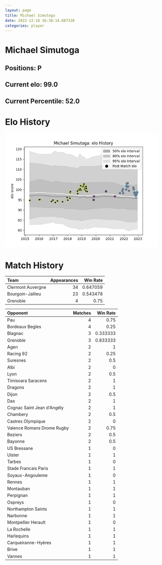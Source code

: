 ```yaml
---  
layout: page  
title: Michael Simutoga  
date: 2022-12-18 16:38:14.687328  
categories: player  
---
```

# Michael Simutoga

## Positions: P

## Current elo: 99.0

## Current Percentile: 52.0

# Elo History


![elo history](history_MichaelSimutoga.png)
# Match History


| Team              |   Appearances |   Win Rate |
|:------------------|--------------:|-----------:|
| Clermont Auvergne |            34 |   0.647059 |
| Bourgoin-Jallieu  |            23 |   0.543478 |
| Grenoble          |             4 |   0.75     |

| Opponent                   |   Matches |   Win Rate |
|:---------------------------|----------:|-----------:|
| Pau                        |         4 |   0.75     |
| Bordeaux Begles            |         4 |   0.25     |
| Blagnac                    |         3 |   0.333333 |
| Grenoble                   |         3 |   0.833333 |
| Agen                       |         2 |   1        |
| Racing 92                  |         2 |   0.25     |
| Suresnes                   |         2 |   0.5      |
| Albi                       |         2 |   0        |
| Lyon                       |         2 |   0.5      |
| Timisoara Saracens         |         2 |   1        |
| Dragons                    |         2 |   1        |
| Dijon                      |         2 |   0.5      |
| Dax                        |         2 |   1        |
| Cognac Saint Jean d'Angély |         2 |   1        |
| Chambery                   |         2 |   0.5      |
| Castres Olympique          |         2 |   0        |
| Valence Romans Drome Rugby |         2 |   0.75     |
| Beziers                    |         2 |   0.5      |
| Bayonne                    |         2 |   0.5      |
| US Bressane                |         1 |   0        |
| Ulster                     |         1 |   1        |
| Tarbes                     |         1 |   0        |
| Stade Francais Paris       |         1 |   1        |
| Soyaux-Angouleme           |         1 |   0        |
| Rennes                     |         1 |   1        |
| Montauban                  |         1 |   1        |
| Perpignan                  |         1 |   1        |
| Ospreys                    |         1 |   0        |
| Northampton Saints         |         1 |   1        |
| Narbonne                   |         1 |   1        |
| Montpellier Herault        |         1 |   0        |
| La Rochelle                |         1 |   1        |
| Harlequins                 |         1 |   1        |
| Carqueiranne-Hyères        |         1 |   1        |
| Brive                      |         1 |   1        |
| Vannes                     |         1 |   1        |